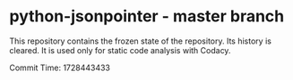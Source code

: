 # python-jsonpointer - master branch

This repository contains the frozen state of the repository.
Its history is cleared. It is used only for static code
analysis with Codacy.

Commit Time: 1728443433